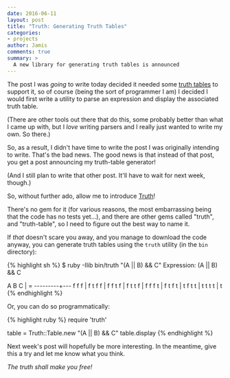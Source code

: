 ```yaml
---
date: 2016-06-11
layout: post
title: "Truth: Generating Truth Tables"
categories:
- projects
author: Jamis
comments: true
summary: >
  A new library for generating truth tables is announced
---
```


The post I was _going_ to write today decided it needed some [truth tables](https://en.wikipedia.org/wiki/Truth_table) to support it, so of course (being the sort of programmer I am) I decided I would first write a utility to parse an expression and display the associated truth table.

(There are other tools out there that do this, some probably better than what I came up with, but I _love_ writing parsers and I really just wanted to write my own. So there.)

So, as a result, I didn't have time to write the post I was originally intending to write. That's the bad news. The good news is that instead of that post, you get a post announcing my truth-table generator!

(And I still plan to write that other post. It'll have to wait for next week, though.)

So, without further ado, allow me to introduce [Truth](https://github.com/jamis/truth)!

There's no gem for it (for various reasons, the most embarrassing being that the code has no tests yet...), and there are other gems called "truth", and "truth-table", so I need to figure out the best way to name it.

If _that_ doesn't scare you away, and you manage to download the code anyway, you can generate truth tables using the `truth` utility (in the `bin` directory):

{% highlight sh %}
$ ruby -Ilib bin/truth "(A || B) && C"
Expression:
(A || B) && C

 A  B  C | =
---------+---
 f  f  f | f 
 t  f  f | f 
 f  t  f | f 
 t  t  f | f 
 f  f  t | f 
 t  f  t | t 
 f  t  t | t 
 t  t  t | t 
 {% endhighlight %}

Or, you can do so programmatically:

{% highlight ruby %}
require 'truth'

table = Truth::Table.new "(A || B) && C"
table.display
{% endhighlight %}

Next week's post will hopefully be more interesting. In the meantime, give this a try and let me know what you think.

_The truth shall make you free!_

